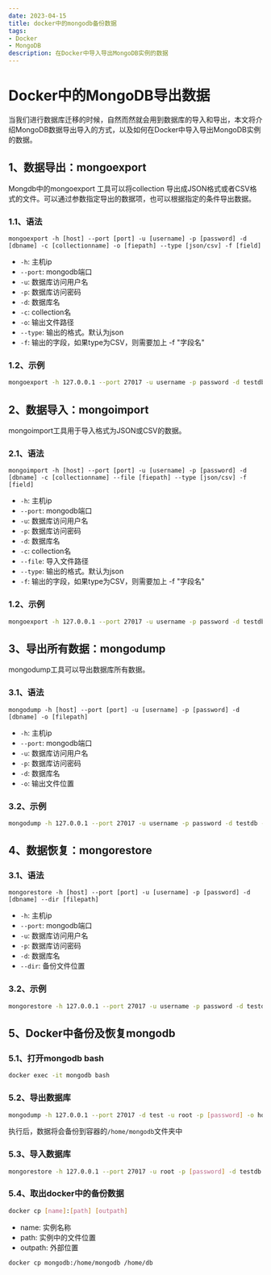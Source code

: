 ```yaml
---
date: 2023-04-15
title: docker中的mongodb备份数据
tags:
- Docker
- MongoDB
description: 在Docker中导入导出MongoDB实例的数据
---
```


# Docker中的MongoDB导出数据

当我们进行数据库迁移的时候，自然而然就会用到数据库的导入和导出，本文将介绍MongoDB数据导出导入的方式，以及如何在Docker中导入导出MongoDB实例的数据。

## 1、数据导出：mongoexport

Mongdb中的mongoexport 工具可以将collection 导出成JSON格式或者CSV格式的文件。可以通过参数指定导出的数据项，也可以根据指定的条件导出数据。

### 1.1、语法

```mongoexport -h [host] --port [port] -u [username] -p [password] -d [dbname] -c [collectionname] -o [fiepath] --type [json/csv] -f [field]```

- `-h`: 主机ip
- `--port`: mongodb端口
- `-u`: 数据库访问用户名
- `-p`: 数据库访问密码
- `-d`: 数据库名
- `-c`: collection名
- `-o`: 输出文件路径
- `--type`: 输出的格式。默认为json
- `-f`: 输出的字段，如果type为CSV，则需要加上 -f "字段名"

### 1.2、示例

```bash
mongoexport -h 127.0.0.1 --port 27017 -u username -p password -d testdb -c testc -o /home/mongodb --type json
```



## 2、数据导入：mongoimport

mongoimport工具用于导入格式为JSON或CSV的数据。

### 2.1、语法

`mongoimport -h [host] --port [port] -u [username] -p [password] -d [dbname] -c [collectionname] --file [fiepath] --type [json/csv] -f [field] `

- `-h`: 主机ip
- `--port`: mongodb端口
- `-u`: 数据库访问用户名
- `-p`: 数据库访问密码
- `-d`: 数据库名
- `-c`: collection名
- `--file`: 导入文件路径
- `--type`: 输出的格式。默认为json
- `-f`: 输出的字段，如果type为CSV，则需要加上 -f "字段名"

### 1.2、示例

```bash
mongoexport -h 127.0.0.1 --port 27017 -u username -p password -d testdb -c testc --file /home/mongodb/export.json --type json
```



## 3、导出所有数据：mongodump

mongodump工具可以导出数据库所有数据。

### 3.1、语法

`mongodump -h [host] --port [port] -u [username] -p [password] -d [dbname] -o [filepath] `

- `-h`: 主机ip
- `--port`: mongodb端口
- `-u`: 数据库访问用户名
- `-p`: 数据库访问密码
- `-d`: 数据库名
- `-o`: 输出文件位置

### 3.2、示例

```bash
mongodump -h 127.0.0.1 --port 27017 -u username -p password -d testdb -o /home/mongodb/testdb
```



## 4、数据恢复：mongorestore

### 3.1、语法

`mongorestore -h [host] --port [port] -u [username] -p [password] -d [dbname] --dir [filepath] `

- `-h`: 主机ip
- `--port`: mongodb端口
- `-u`: 数据库访问用户名
- `-p`: 数据库访问密码
- `-d`: 数据库名
- `--dir`: 备份文件位置

### 3.2、示例

```bash
mongorestore -h 127.0.0.1 --port 27017 -u username -p password -d testdb --dir /home/mongodb/testdb
```



## 5、Docker中备份及恢复mongodb

### 5.1、打开mongodb bash

```bash
docker exec -it mongodb bash
```

### 5.2、导出数据库

```bash
mongodump -h 127.0.0.1 --port 27017 -d test -u root -p [password] -o home/mongodb/ --authenticationDatabase admin
```

执行后，数据将会备份到容器的`/home/mongodb`文件夹中

### 5.3、导入数据库

```bash
mongorestore -h 127.0.0.1 --port 27017 -u root -p [password] -d testdb --dir /home/mongodb/ --authenticationDatabase admin
```

### 5.4、取出docker中的备份数据

```bash
docker cp [name]:[path] [outpath]
```

- name: 实例名称
- path: 实例中的文件位置
- outpath: 外部位置

```bash
docker cp mongodb:/home/mongodb /home/db
```



